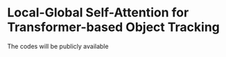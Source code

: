# Local-Global Self-Attention for Transformer-based Object Tracking
The codes will be publicly available
